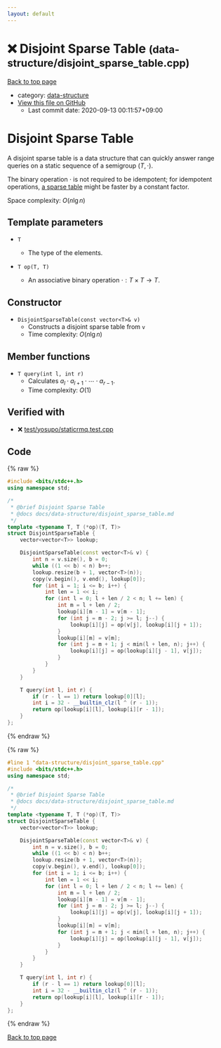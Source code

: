 ```yaml
---
layout: default
---
```


<!-- mathjax config similar to math.stackexchange -->
<script type="text/javascript" async
  src="https://cdnjs.cloudflare.com/ajax/libs/mathjax/2.7.5/MathJax.js?config=TeX-MML-AM_CHTML">
</script>
<script type="text/x-mathjax-config">
  MathJax.Hub.Config({
    TeX: { equationNumbers: { autoNumber: "AMS" }},
    tex2jax: {
      inlineMath: [ ['$','$'] ],
      processEscapes: true
    },
    "HTML-CSS": { matchFontHeight: false },
    displayAlign: "left",
    displayIndent: "2em"
  });
</script>

<script type="text/javascript" src="https://cdnjs.cloudflare.com/ajax/libs/jquery/3.4.1/jquery.min.js"></script>
<script src="https://cdn.jsdelivr.net/npm/jquery-balloon-js@1.1.2/jquery.balloon.min.js" integrity="sha256-ZEYs9VrgAeNuPvs15E39OsyOJaIkXEEt10fzxJ20+2I=" crossorigin="anonymous"></script>
<script type="text/javascript" src="../../assets/js/copy-button.js"></script>
<link rel="stylesheet" href="../../assets/css/copy-button.css" />


# :x: Disjoint Sparse Table <small>(data-structure/disjoint_sparse_table.cpp)</small>

<a href="../../index.html">Back to top page</a>

* category: <a href="../../index.html#36397fe12f935090ad150c6ce0c258d4">data-structure</a>
* <a href="{{ site.github.repository_url }}/blob/master/data-structure/disjoint_sparse_table.cpp">View this file on GitHub</a>
    - Last commit date: 2020-09-13 00:11:57+09:00




# Disjoint Sparse Table

A disjoint sparse table is a data structure that can quickly answer range queries on a static sequence of a semigroup $(T, \cdot)$.

The binary operation $\cdot$ is not required to be idempotent; for idempotent operations, [a sparse table](sparse_table.md) might be faster by a constant factor.

Space complexity: $O(n \lg n)$

## Template parameters

- `T`
    - The type of the elements.

- `T op(T, T)`
    - An associative binary operation $\cdot: T \times T \rightarrow T$.

## Constructor

- `DisjointSparseTable(const vector<T>& v)`
    - Constructs a disjoint sparse table from `v`
    - Time complexity: $O(n \lg n)$

## Member functions

- `T query(int l, int r)`
    - Calculates $a_l \cdot a_{l+1} \cdot \cdots \cdot a_{r-1}$.
    - Time complexity: $O(1)$

## Verified with

* :x: <a href="../../verify/test/yosupo/staticrmq.test.cpp.html">test/yosupo/staticrmq.test.cpp</a>


## Code

<a id="unbundled"></a>
{% raw %}
```cpp
#include <bits/stdc++.h>
using namespace std;

/*
 * @brief Disjoint Sparse Table
 * @docs docs/data-structure/disjoint_sparse_table.md
 */
template <typename T, T (*op)(T, T)>
struct DisjointSparseTable {
    vector<vector<T>> lookup;

    DisjointSparseTable(const vector<T>& v) {
        int n = v.size(), b = 0;
        while ((1 << b) < n) b++;
        lookup.resize(b + 1, vector<T>(n));
        copy(v.begin(), v.end(), lookup[0]);
        for (int i = 1; i <= b; i++) {
            int len = 1 << i;
            for (int l = 0; l + len / 2 < n; l += len) {
                int m = l + len / 2;
                lookup[i][m - 1] = v[m - 1];
                for (int j = m - 2; j >= l; j--) {
                    lookup[i][j] = op(v[j], lookup[i][j + 1]);
                }
                lookup[i][m] = v[m];
                for (int j = m + 1; j < min(l + len, n); j++) {
                    lookup[i][j] = op(lookup[i][j - 1], v[j]);
                }
            }
        }
    }

    T query(int l, int r) {
        if (r - l == 1) return lookup[0][l];
        int i = 32 - __builtin_clz(l ^ (r - 1));
        return op(lookup[i][l], lookup[i][r - 1]);
    }
};
```
{% endraw %}

<a id="bundled"></a>
{% raw %}
```cpp
#line 1 "data-structure/disjoint_sparse_table.cpp"
#include <bits/stdc++.h>
using namespace std;

/*
 * @brief Disjoint Sparse Table
 * @docs docs/data-structure/disjoint_sparse_table.md
 */
template <typename T, T (*op)(T, T)>
struct DisjointSparseTable {
    vector<vector<T>> lookup;

    DisjointSparseTable(const vector<T>& v) {
        int n = v.size(), b = 0;
        while ((1 << b) < n) b++;
        lookup.resize(b + 1, vector<T>(n));
        copy(v.begin(), v.end(), lookup[0]);
        for (int i = 1; i <= b; i++) {
            int len = 1 << i;
            for (int l = 0; l + len / 2 < n; l += len) {
                int m = l + len / 2;
                lookup[i][m - 1] = v[m - 1];
                for (int j = m - 2; j >= l; j--) {
                    lookup[i][j] = op(v[j], lookup[i][j + 1]);
                }
                lookup[i][m] = v[m];
                for (int j = m + 1; j < min(l + len, n); j++) {
                    lookup[i][j] = op(lookup[i][j - 1], v[j]);
                }
            }
        }
    }

    T query(int l, int r) {
        if (r - l == 1) return lookup[0][l];
        int i = 32 - __builtin_clz(l ^ (r - 1));
        return op(lookup[i][l], lookup[i][r - 1]);
    }
};

```
{% endraw %}

<a href="../../index.html">Back to top page</a>

